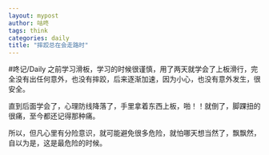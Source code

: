 ```yaml
---
layout: mypost
author: 咕咚
tags: think
categories: daily
title: "摔跤总在会走路时"
---
```


#咚记/Daily 
之前学习滑板，学习的时候很谨慎，用了两天就学会了上板滑行，完全没有出任何意外，也没有摔跤，后来逐渐加速，因为小心，也没有意外发生，很安全。

直到后面学会了，心理防线降落了，手里拿着东西上板，啪！！就倒了，脚踝扭的很痛，至今都还记得那种痛。

所以，但凡心里有分险意识，就可能避免很多危险，就怕哪天想当然了，飘飘然，自以为是，这是最危险的时候。
